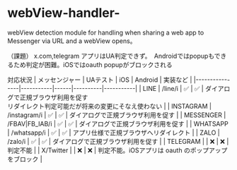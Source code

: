 # webView-handler-
webView detection module for handling when sharing a web app to Messenger via URL and a webView opens。

（課題）
x.com,telegram アプリはUA判定できず。　Androidではpopupもできるため判定が困難。iOSではoauth popupがブロックされる

対応状況
| メッセンジャー | UAテスト | iOS | Android | 実装など |
|----------------|-----------|------|----------|-----------|
| LINE | /line/i | ✅ | ✅ | ダイアログで正規ブラウザ利用を促す<br>リダイレクト判定可能だが将来の変更にそなえ使わない |
| INSTAGRAM | /instagram/i | ✅ | ✅ | ダイアログで正規ブラウザ利用を促す |
| MESSENGER | /FBAV\|FB_IAB/i | ✅ | ✅ | ダイアログで正規ブラウザ利用を促す |
| WHATSAPP | /whatsapp/i | ✅ | ✅ | アプリ仕様で正規ブラウザへリダイレクト |
| ZALO | /zalo/i | ✅ | ✅ | ダイアログで正規ブラウザ利用を促す |
| TELEGRAM |  | ❌ | ❌ | 判定不能 |
| X/Twitter |  | ❌ | ❌ | 判定不能。iOSアプリは oauth のポップアップをブロック |




